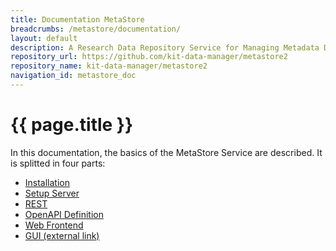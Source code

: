 ```yaml
---
title: Documentation MetaStore
breadcrumbs: /metastore/documentation/
layout: default
description: A Research Data Repository Service for Managing Metadata Documents based on JSON or XML.
repository_url: https://github.com/kit-data-manager/metastore2
repository_name: kit-data-manager/metastore2
navigation_id: metastore_doc
---
```


# {{ page.title }} 

In this documentation, the basics of the MetaStore Service are described. 
It is splitted in four parts:
- [Installation](installation/index.html)
- [Setup Server](installation/setup-server.html)
- [REST](REST/index.html)
- [OpenAPI Definition](api-docs.html)
- [Web Frontend](frontend/index.html)
- [GUI (external link)](https://kit-data-manager.github.io/metastore2)
